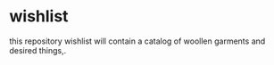 # wishlist
this repository wishlist will contain a catalog of woollen garments and desired things,.
